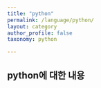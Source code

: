 ```yaml
---
title: "python"
permalink: /language/python/ 
layout: category
author_profile: false
taxonomy: python

---
```

## python에 대한 내용